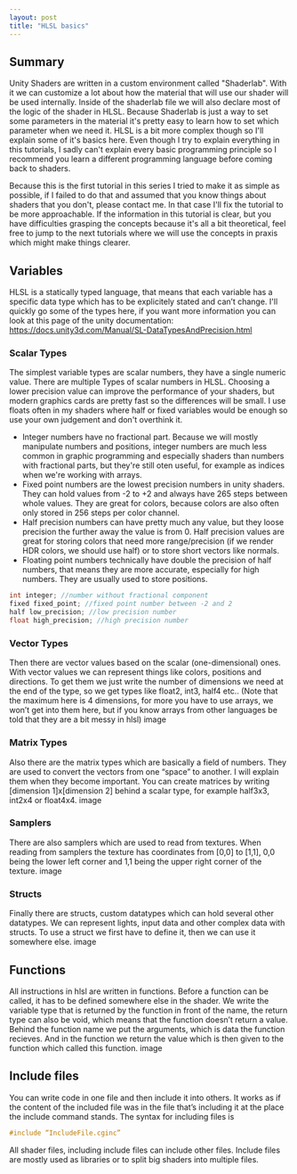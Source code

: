 ```yaml
---
layout: post
title: "HLSL basics"
---
```


## Summary
Unity Shaders are written in a custom environment called "Shaderlab". With it we can customize a lot about how the material that will use our shader will be used internally. Inside of the shaderlab file we will also declare most of the logic of the shader in HLSL. Because Shaderlab is just a way to set some parameters in the material it's pretty easy to learn how to set which parameter when we need it. HLSL is a bit more complex though so I'll explain some of it's basics here. Even though I try to explain everything in this tutorials, I sadly can't explain every basic programming principle so I recommend you learn a different programming language before coming back to shaders.

Because this is the first tutorial in this series I tried to make it as simple as possible, if I failed to do that and assumed that you know things about shaders that you don't, please contact me. In that case I'll fix the tutorial to be more approachable. If the information in this tutorial is clear, but you have difficulties grasping the concepts because it's all a bit theoretical, feel free to jump to the next tutorials where we will use the concepts in praxis which might make things clearer.

## Variables
HLSL is a statically typed language, that means that each variable has a specific data type which has to be explicitely stated and can’t change. I'll quickly go some of the types here, if you want more information you can look at this page of the unity documentation: <https://docs.unity3d.com/Manual/SL-DataTypesAndPrecision.html>

### Scalar Types
The simplest variable types are scalar numbers, they have a single numeric value. There are multiple Types of scalar numbers in HLSL. Choosing a lower precision value can improve the performance of your shaders, but modern graphics cards are pretty fast so the differences will be small. I use floats often in my shaders where half or fixed variables would be enough so use your own judgement and don't overthink it.

- Integer numbers have no fractional part. Because we will mostly manipulate numbers and positions, integer numbers are much less common in graphic programming and especially shaders than numbers with fractional parts, but they're still oten useful, for example as indices when we're working with arrays.
- Fixed point numbers are the lowest precision numbers in unity shaders. They can hold values from -2 to +2 and always have 265 steps between whole values. They are great for colors, because colors are also often only stored in 256 steps per color channel.
- Half precision numbers can have pretty much any value, but they loose precision the further away the value is from 0. Half precision values are great for storing colors that need more range/precision (if we render HDR colors, we should use half) or to store short vectors like normals.
- Floating point numbers technically have double the precision of half numbers, that means they are more accurate, especially for high numbers. They are usually used to store positions.

```glsl
int integer; //number without fractional component
fixed fixed_point; //fixed point number between -2 and 2
half low_precision; //low precision number
float high_precision; //high precision number
```

### Vector Types
Then there are vector values based on the scalar (one-dimensional) ones. With vector values we can represent things like colors, positions and directions. To get them we just write the number of dimensions we need at the end of the type, so we get types like float2, int3, half4 etc.. (Note that the maximum here is 4 dimensions, for more you have to use arrays, we won’t get into them here, but if you know arrays from other languages be told that they are a bit messy in hlsl)
image

### Matrix Types
Also there are the matrix types which are basically a field of numbers. They are used to convert the vectors from one “space” to another. I will explain them when they become important. You can create matrices by writing [dimension 1]x[dimension 2] behind a scalar type, for example half3x3, int2x4 or float4x4.
image

### Samplers
There are also samplers which are used to read from textures. When reading from samplers the texture has coordinates from [0,0] to [1,1], 0,0 being the lower left corner and 1,1 being the upper right corner of the texture.
image

### Structs
Finally there are structs, custom datatypes which can hold several other datatypes. We can represent lights, input data and other complex data with structs. To use a struct we first have to define it, then we can use it somewhere else.
image

## Functions
All instructions in hlsl are written in functions. Before a function can be called, it has to be defined somewhere else in the shader.
We write the variable type that is returned by the function in front of the name, the return type can also be void, which means that the function doesn’t return a value. Behind the function name we put the arguments, which is data the function recieves. And in the function we return the value which is then given to the function which called this function.
image

## Include files
You can write code in one file and then include it into others. It works as if the content of the included file was in the file that’s including it at the place the include command stands. The syntax for including files is
```glsl
#include “IncludeFile.cginc”
```
All shader files, including include files can include other files. Include files are mostly used as libraries or to split big shaders into multiple files.